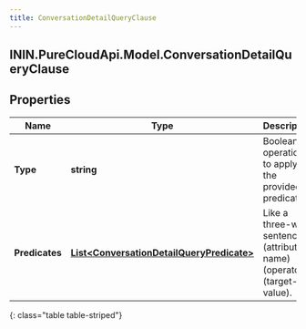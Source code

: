 ```yaml
---
title: ConversationDetailQueryClause
---
```

## ININ.PureCloudApi.Model.ConversationDetailQueryClause

## Properties

|Name | Type | Description | Notes|
|------------ | ------------- | ------------- | -------------|
| **Type** | **string** | Boolean operation to apply to the provided predicates | |
| **Predicates** | [**List&lt;ConversationDetailQueryPredicate&gt;**](ConversationDetailQueryPredicate.html) | Like a three-word sentence: (attribute-name) (operator) (target-value). | |
{: class="table table-striped"}


